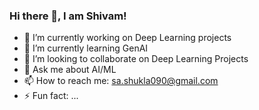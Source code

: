 ### Hi there 👋, I am Shivam!

- 🔭 I’m currently working on Deep Learning projects 
- 🌱 I’m currently learning GenAI
- 👯 I’m looking to collaborate on Deep Learning Projects
- 💬 Ask me about AI/ML
- 📫 How to reach me: sa.shukla090@gmail.com
- ⚡ Fun fact: ...

<!--
**SaShukla090/SaShukla090** is a ✨ _special_ ✨ repository because its `README.md` (this file) appears on your GitHub profile.

Here are some ideas to get you started:

- 🔭 I’m currently working on ...
- 🌱 I’m currently learning ...
- 👯 I’m looking to collaborate on ...
- 🤔 I’m looking for help with ...
- 💬 Ask me about ...
- 📫 How to reach me: ...
- 😄 Pronouns: ...
- ⚡ Fun fact: ...
-->
